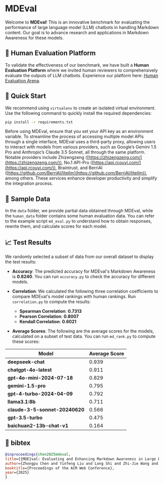 # MDEval

Welcome to **MDEval**! This is an innovative benchmark for evaluating the performance of large language model (LLM) chatbots in handling Markdown content. Our goal is to advance research and applications in Markdown Awareness for these models.

## 🚀 Human Evaluation Platform

To validate the effectiveness of our benchmark, we have built a **Human Evaluation Platform** where we invited human reviewers to comprehensively evaluate the outputs of LLM chatbots. Experience our platform here: [Human Evaluation Arena](https://md-eval-human.pages.dev/).

## 🔧 Quick Start

We recommend using `virtualenv` to create an isolated virtual environment. Use the following command to quickly install the required dependencies:

```bash
pip install -r requirements.txt
```

Before using MDEval, ensure that you set your API key as an environment variable. To streamline the process of accessing multiple model APIs through a single interface, MDEval uses a third-party proxy, allowing users to interact with models from various providers, such as Google’s Gemini 1.5 Pro and Anthropic’s Claude 3.5 Sonnet, all through the same platform. Notable providers include Zhizengzeng ([https://zhizengzeng.com/](https://zhizengzeng.com/)), No.1 API-Pro ([https://api.rcouyi.com/](https://api.rcouyi.com/)), Braintrust, and BerriAI ([https://github.com/BerriAI/litellm](https://github.com/BerriAI/litellm)), among others. These services enhance developer productivity and simplify the integration process.
## 📂 Sample Data

In the `data` folder, we provide partial data obtained through MDEval, while the `human_data` folder contains some human evaluation data. You can refer to the example script `md_eval.py` to understand how to obtain responses, rewrite them, and calculate scores for each model.

## 📈 Test Results

We randomly selected a subset of data from our overall dataset to display the test results:

- **Accuracy**: The predicted accuracy for MDEval's Markdown Awareness is **0.8240**. You can run `accuracy.py` to check the accuracy for different models.

- **Correlation**: We calculated the following three correlation coefficients to compare MDEval's model rankings with human rankings. Run `correlation.py` to compute the results:
  - **Spearman Correlation**: **0.7313**
  - **Pearson Correlation**: **0.8007**
  - **Kendall Correlation**: **0.6021**

- **Average Scores**: The following are the average scores for the models, calculated on a subset of test data. You can run `md_rank.py` to compute these scores:

| **Model**                         | **Average Score** |
|-----------------------------------|-------------------|
| **deepseek-chat**                 | 0.939             |
| **chatgpt-4o-latest**             | 0.911             |
| **gpt-4o-mini-2024-07-18**        | 0.829             |
| **gemini-1.5-pro**                | 0.795             |
| **gpt-4-turbo-2024-04-09**        | 0.792             |
| **llama3.1:8b**                   | 0.711             |
| **claude-3-5-sonnet-20240620**     | 0.566             |
| **gpt-3.5-turbo**                 | 0.475             |
| **baichuan2-13b-chat-v1**         | 0.164             |

## 📖 bibtex

```bibtex
@inproceedings{chen2025mdeval,
title={{MDE}val: Evaluating and Enhancing Markdown Awareness in Large Language Models},
author={Zhongpu Chen and Yinfeng Liu and Long Shi and Zhi-Jie Wang and Xingyan Chen and Yu Zhao and Fuji Ren},
booktitle={Proceedings of the ACM Web Conference},
year={2025}
}
```
